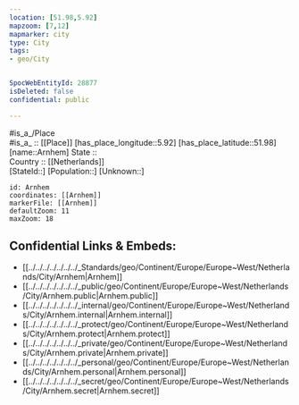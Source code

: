 ```yaml
---
location: [51.98,5.92] 
mapzoom: [7,12] 
mapmarker: city 
type: City
tags:
- geo/City


SpocWebEntityId: 28877
isDeleted: false
confidential: public

---
```

#is_a_/Place  
#is_a_ :: [[Place]] 
[has_place_longitude::5.92] 
[has_place_latitude::51.98] 
[name::Arnhem] 
State ::  
Country :: [[Netherlands]]  
[StateId::] 
[Population::] 
[Unknown::] 


```leaflet
id: Arnhem
coordinates: [[Arnhem]] 
markerFile: [[Arnhem]] 
defaultZoom: 11 
maxZoom: 18
```


## Confidential Links & Embeds: 
- [[../../../../../../../_Standards/geo/Continent/Europe/Europe~West/Netherlands/City/Arnhem|Arnhem]] 
- [[../../../../../../../_public/geo/Continent/Europe/Europe~West/Netherlands/City/Arnhem.public|Arnhem.public]] 
- [[../../../../../../../_internal/geo/Continent/Europe/Europe~West/Netherlands/City/Arnhem.internal|Arnhem.internal]] 
- [[../../../../../../../_protect/geo/Continent/Europe/Europe~West/Netherlands/City/Arnhem.protect|Arnhem.protect]] 
- [[../../../../../../../_private/geo/Continent/Europe/Europe~West/Netherlands/City/Arnhem.private|Arnhem.private]] 
- [[../../../../../../../_personal/geo/Continent/Europe/Europe~West/Netherlands/City/Arnhem.personal|Arnhem.personal]] 
- [[../../../../../../../_secret/geo/Continent/Europe/Europe~West/Netherlands/City/Arnhem.secret|Arnhem.secret]] 
